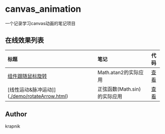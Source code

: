 # canvas_animation

一个记录学习canvas动画的笔记项目

## 在线效果列表

[placeholder]:p

| 标题 | 笔记 | 代码 |
|:-------- |:-------- |:--------:|
| [组件跟随鼠标旋转]([./demo/rotateArrow.html](https://krapnikkk.github.io/canvas_animation/demo/rotateArrow.html)) | Math.atan2的实际应用 | [查看](./demo/rotateArrow.html) |
| [线性运动&脉冲运动]]([./demo/rotateArrow.html](https://krapnikkk.github.io/canvas_animation/demo/rotateArrow.html)) | 正弦函数(Math.sin)的实际应用 | [查看](./demo/rotateArrow.html) |
[/placeholder]:p

## Author
krapnik

